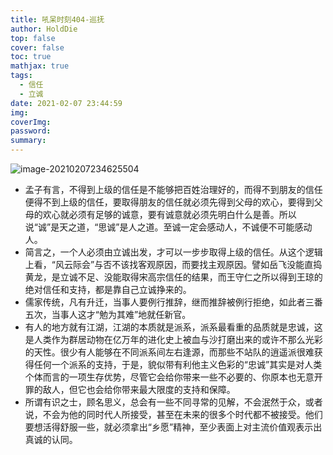 ```yaml
---
title: 吼呆时刻404-巡抚
author: HoldDie
top: false
cover: false
toc: true
mathjax: true
tags:
  - 信任
  - 立诚
date: 2021-02-07 23:44:59
img:
coverImg:
password:
summary:
---
```


![image-20210207234625504](https://cdn.jsdelivr.net/gh/HoldDie/img1/20210207234625.png)

- 孟子有言，不得到上级的信任是不能够把百姓治理好的，而得不到朋友的信任便得不到上级的信任，要取得朋友的信任就必须先得到父母的欢心，要得到父母的欢心就必须有足够的诚意，要有诚意就必须先明白什么是善。所以说“诚”是天之道，“思诚”是人之道。至诚一定会感动人，不诚便不可能感动人。
- 简言之，一个人必须由立诚出发，才可以一步步取得上级的信任。从这个逻辑上看，“风云际会”与否不该找客观原因，而要找主观原因。譬如岳飞没能直捣黄龙，是立诚不足、没能取得宋高宗信任的结果，而王守仁之所以得到王琼的绝对信任和支持，都是靠自己立诚挣来的。
- 儒家传统，凡有升迁，当事人要例行推辞，继而推辞被例行拒绝，如此者三番五次，当事人这才“勉为其难”地就任新官。
- 有人的地方就有江湖，江湖的本质就是派系，派系最看重的品质就是忠诚，这是人类作为群居动物在亿万年的进化史上被血与沙打磨出来的或许不那么光彩的天性。很少有人能够在不同派系间左右逢源，而那些不站队的逍遥派很难获得任何一个派系的支持，于是，貌似带有利他主义色彩的“忠诚”其实是对人类个体而言的一项生存优势，尽管它会给你带来一些不必要的、你原本也无意开罪的敌人，但它也会给你带来最大限度的支持和保障。
- 所谓有识之士，顾名思义，总会有一些不同寻常的见解，不会泯然于众，或者说，不会为他的同时代人所接受，甚至在未来的很多个时代都不被接受。他们要想活得舒服一些，就必须拿出“乡愿”精神，至少表面上对主流价值观表示出真诚的认同。